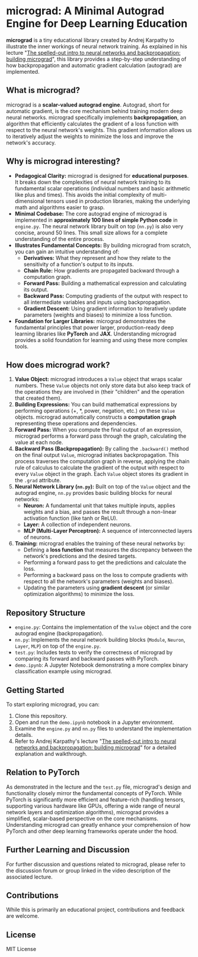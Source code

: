 
# micrograd: A Minimal Autograd Engine for Deep Learning Education

**micrograd** is a tiny educational library created by Andrej Karpathy to illustrate the inner workings of neural network training. As explained in his lecture "[The spelled-out intro to neural networks and backpropagation: building micrograd](https://www.youtube.com/watch?v=VMj-3erMg0Q)", this library provides a step-by-step understanding of how backpropagation and automatic gradient calculation (autograd) are implemented.

## What is micrograd?

micrograd is a **scalar-valued autograd engine**. Autograd, short for automatic gradient, is the core mechanism behind training modern deep neural networks. micrograd specifically implements **backpropagation**, an algorithm that efficiently calculates the gradient of a loss function with respect to the neural network's weights. This gradient information allows us to iteratively adjust the weights to minimize the loss and improve the network's accuracy.

## Why is micrograd interesting?

*   **Pedagogical Clarity:** micrograd is designed for **educational purposes**. It breaks down the complexities of neural network training to its fundamental scalar operations (individual numbers and basic arithmetic like plus and times). This avoids the initial complexity of multi-dimensional tensors used in production libraries, making the underlying math and algorithms easier to grasp.
*   **Minimal Codebase:** The core autograd engine of micrograd is implemented in **approximately 100 lines of simple Python code** in `engine.py`. The neural network library built on top (`nn.py`) is also very concise, around 50 lines. This small size allows for a complete understanding of the entire process.
*   **Illustrates Fundamental Concepts:** By building micrograd from scratch, you can gain an intuitive understanding of:
    *   **Derivatives:** What they represent and how they relate to the sensitivity of a function's output to its inputs.
    *   **Chain Rule:** How gradients are propagated backward through a computation graph.
    *   **Forward Pass:** Building a mathematical expression and calculating its output.
    *   **Backward Pass:** Computing gradients of the output with respect to all intermediate variables and inputs using backpropagation.
    *   **Gradient Descent:** Using gradient information to iteratively update parameters (weights and biases) to minimize a loss function.
*   **Foundation for Larger Libraries:** micrograd demonstrates the fundamental principles that power larger, production-ready deep learning libraries like **PyTorch** and **JAX**. Understanding micrograd provides a solid foundation for learning and using these more complex tools.

## How does micrograd work?

1.  **Value Object:** micrograd introduces a `Value` object that wraps scalar numbers. These `Value` objects not only store data but also keep track of the operations they are involved in (their "children" and the operation that created them).
2.  **Building Expressions:** You can build mathematical expressions by performing operations (+, \*, power, negation, etc.) on these `Value` objects. micrograd automatically constructs a **computation graph** representing these operations and dependencies.
3.  **Forward Pass:** When you compute the final output of an expression, micrograd performs a forward pass through the graph, calculating the value at each node.
4.  **Backward Pass (Backpropagation):** By calling the `.backward()` method on the final output `Value`, micrograd initiates backpropagation. This process traverses the computation graph in reverse, applying the chain rule of calculus to calculate the gradient of the output with respect to every `Value` object in the graph. Each `Value` object stores its gradient in the `.grad` attribute.
5.  **Neural Network Library (`nn.py`):** Built on top of the `Value` object and the autograd engine, `nn.py` provides basic building blocks for neural networks:
    *   **Neuron:** A fundamental unit that takes multiple inputs, applies weights and a bias, and passes the result through a non-linear activation function (like tanh or ReLU).
    *   **Layer:** A collection of independent neurons.
    *   **MLP (Multi-Layer Perceptron):** A sequence of interconnected layers of neurons.
6.  **Training:** micrograd enables the training of these neural networks by:
    *   Defining a **loss function** that measures the discrepancy between the network's predictions and the desired targets.
    *   Performing a forward pass to get the predictions and calculate the loss.
    *   Performing a backward pass on the loss to compute gradients with respect to all the network's parameters (weights and biases).
    *   Updating the parameters using **gradient descent** (or similar optimization algorithms) to minimize the loss.

## Repository Structure

*   `engine.py`: Contains the implementation of the `Value` object and the core autograd engine (backpropagation).
*   `nn.py`: Implements the neural network building blocks (`Module`, `Neuron`, `Layer`, `MLP`) on top of the `engine.py`.
*   `test.py`: Includes tests to verify the correctness of micrograd by comparing its forward and backward passes with PyTorch.
*   `demo.ipynb`: A Jupyter Notebook demonstrating a more complex binary classification example using micrograd.

## Getting Started

To start exploring micrograd, you can:

1.  Clone this repository.
2.  Open and run the `demo.ipynb` notebook in a Jupyter environment.
3.  Examine the `engine.py` and `nn.py` files to understand the implementation details.
4.  Refer to Andrej Karpathy's lecture "[The spelled-out intro to neural networks and backpropagation: building micrograd](https://www.youtube.com/watch?v=VMj-3erMg0Q)" for a detailed explanation and walkthrough.

## Relation to PyTorch

As demonstrated in the lecture and the `test.py` file, micrograd's design and functionality closely mirror the fundamental concepts of PyTorch. While PyTorch is significantly more efficient and feature-rich (handling tensors, supporting various hardware like GPUs, offering a wide range of neural network layers and optimization algorithms), micrograd provides a simplified, scalar-based perspective on the core mechanisms. Understanding micrograd can greatly enhance your comprehension of how PyTorch and other deep learning frameworks operate under the hood.

## Further Learning and Discussion

For further discussion and questions related to micrograd, please refer to the discussion forum or group linked in the video description of the associated lecture.

## Contributions

While this is primarily an educational project, contributions and feedback are welcome.

## License

MIT License
```
